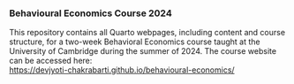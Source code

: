 ### Behavioural Economics Course 2024
This repository contains all Quarto webpages, including content and course structure, for a two-week Behavioral Economics course taught at the University of Cambridge during the summer of 2024. The course website can be accessed here: <br/> https://devjyoti-chakrabarti.github.io/behavioural-economics/
